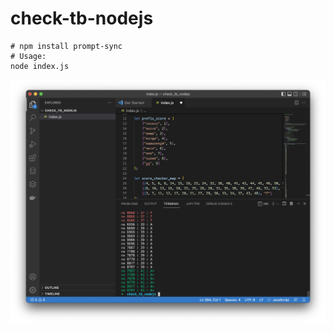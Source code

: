 # check-tb-nodejs

```
# npm install prompt-sync
# Usage:
node index.js
```

![Check License Plate Score](images/check-tb-nodejs.png)




